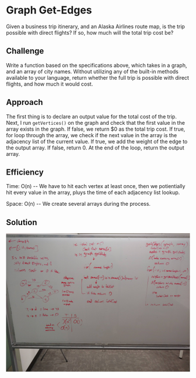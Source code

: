 # Graph Get-Edges
Given a business trip itinerary, and an Alaska Airlines route map, is the trip possible with direct flights? If so, how much will the total trip cost be?

## Challenge
Write a function based on the specifications above, which takes in a graph, and an array of city names. Without utilizing any of the built-in methods available to your language, return whether the full trip is possible with direct flights, and how much it would cost.

## Approach  
The first thing is to declare an output value for the total cost of the trip.  Next, I run `getVertices()` on the graph and check that the first value in the array exists in the graph. If false, we return $0 as the total trip cost. If true, for loop through the array, we check if the next value in the array is the adjacency list of the current value.  If true, we add the weight of the edge to the output array.  If false, return 0.  At the end of the loop, return the output array.

## Efficiency
Time: O(n) -- We have to hit each vertex at least once, then we potientially hit every value in the array, pluys the time of each adjacency list lookup.

Space: O(n) -- We create several arrays during the process.

## Solution
![Graph Get-Edges whiteboard image](https://github.com/Kcils360/data-structures-and-algorithms-JS/blob/master/assets/get-edges.jpg "Graph Get-Edges White Board")
